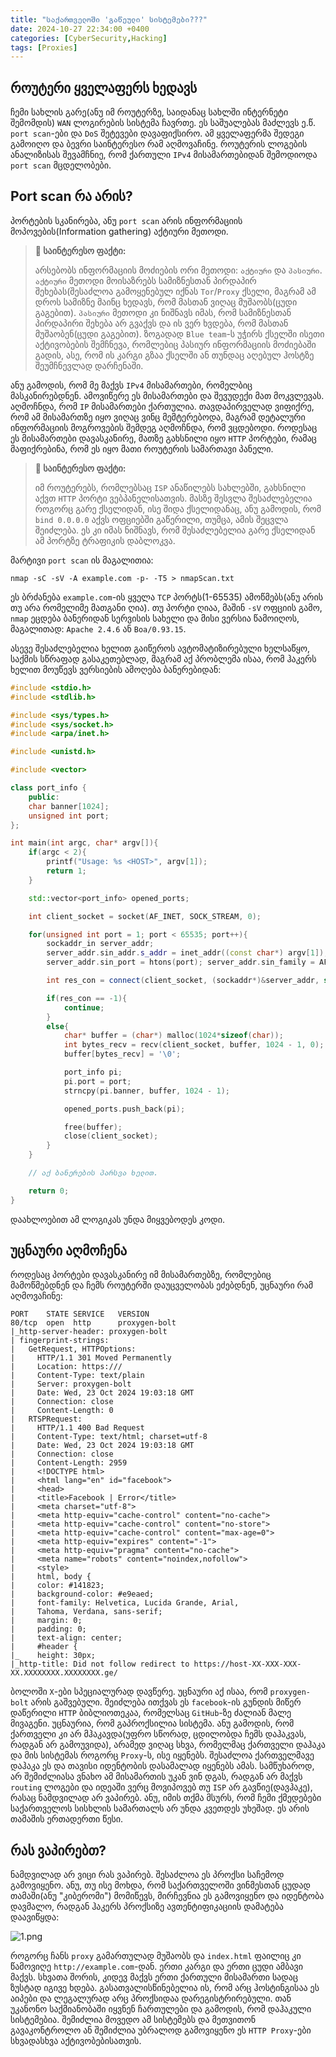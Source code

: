 ```yaml
---
title: "საქართველოში 'გაწეული' სისტემები???"
date: 2024-10-27 22:34:00 +0400
categories: [CyberSecurity,Hacking]
tags: [Proxies]
---
```


## როუტერი ყველაფერს ხედავს

ჩემი სახლის გარე(ანუ იმ როუტერზე, საიდანაც სახლში ინტერნეტი შემომდის) `WAN` ლოგირების სისტემა ჩავრთე. ეს საშუალებას მაძლევს ე.წ. `port scan`-ები და `DoS` შეტევები დავაფიქსირო. ამ ყველაფერმა შედეგი გამოიღო და ბევრი საინტერესო რამ აღმოვაჩინე. როუტერის ლოგების ანალიზისას შევამჩნიე, რომ ქართული `IPv4` მისამართებიდან შემოდიოდა `port scan` მცდელობები.

## Port scan რა არის?

პორტების სკანირება, ანუ `port scan` არის ინფორმაციის მოპოვების(Information gathering) აქტიური მეთოდი.

> **📰 საინტერესო ფაქტი:**
> 
> არსებობს ინფორმაციის მოძიების ორი მეთოდი: `აქტიური` და `პასიური`. `აქტიური` მეთოდი მოისაზრებს სამიზნესთან პირდაპირ შეხებას(შესაძლოა გამოყენებულ იქნას `Tor`/`Proxy` ქსელი, მაგრამ ამ დროს სამიზნე მაინც ხედავს, რომ მასთან ვიღაც მუშაობს(ცუდი გაგებით). `პასიური` მეთოდი კი ნიშნავს იმას, რომ სამიზნესთან პირდაპირი შეხება არ გვაქვს და ის ვერ ხვდება, რომ მასთან მუშაობენ(ცუდი გაგებით). ზოგადად `Blue team`-ს უჭირს ქსელში ისეთი აქტივობების შემჩნევა, რომლებიც პასიურ ინფორმაციის მოძიებაში გადის, ასე, რომ ის კარგი გზაა ქსელში ან თუნდაც აღებულ ჰოსტზე შეუმჩნევლად დარჩენაში.

ანუ გამოდის, რომ მე მაქვს `IPv4` მისამართები, რომელბიც მასკანირებდნენ. ამოვიწერე ეს მისამართები და შევუდექი მათ მოკვლევას. აღმოჩნდა, რომ `IP` მისამართები ქართულია. თავდაპირველად ვიფიქრე, რომ ამ მისამართზე იყო ვიღაც ვინც მემტერებოდა, მაგრამ დეტალური ინფორმაციის მოგროვების შემდეგ აღმოჩნდა, რომ ვცდებოდი. როდესაც ეს მისამართები დავასკანირე, მათზე გახსნილი იყო `HTTP` პორტები, რამაც მაფიქრებინა, რომ ეს იყო მათი როუტერის სამართავი პანელი.

> **📰 საინტერესო ფაქტი:**
> 
> იმ როუტერებს, რომლებსაც `ISP` ანაწილებს სახლებში, გახსნილი აქვთ `HTTP` პორტი ვებპანელისათვის. მასზე შესვლა შესაძლებელია როგორც გარე ქსელიდან, ისე შიდა ქსელიდანაც, ანუ გამოდის, რომ `bind 0.0.0.0` აქვს ოფციებში გაწერილი, თუმცა, ამის შეცვლა შეიძლება. ეს კი იმას ნიშნავს, რომ შესაძლებელია გარე ქსელიდან ამ პორტზე ტრაფიკის დაბლოკვა.

მარტივი `port scan` ის მაგალითია:

```
nmap -sC -sV -A example.com -p- -T5 > nmapScan.txt
```

ეს ბრძანება `example.com`-ის ყველა `TCP` პორტს(1-65535) ამოწმებს(ანუ არის თუ არა რომელიმე მათგანი ღია). თუ პორტი ღიაა, მაშინ `-sV` ოფციის გამო, `nmap` ეცდება ბანერიდან სერვისის სახელი და მისი ვერსია წამოიღოს, მაგალითად: `Apache 2.4.6` ან `Boa/0.93.15`.

ასევე შესაძლებელია ხელით გაიწეროს ავტომატიზირებული ხელსაწყო, საქმის სწრაფად გასაკეთებლად, მაგრამ აქ პრობლემა ისაა, რომ ჰაკერს ხელით მოუწევს ვერსიების ამოღება ბანერებიდან:

```cpp
#include <stdio.h>
#include <stdlib.h>

#include <sys/types.h>
#include <sys/socket.h>
#include <arpa/inet.h>

#include <unistd.h>

#include <vector>

class port_info {
	public:
	char banner[1024];
	unsigned int port;
};

int main(int argc, char* argv[]){
	if(argc < 2){
		printf("Usage: %s <HOST>", argv[1]);
		return 1;
	}

	std::vector<port_info> opened_ports;

	int client_socket = socket(AF_INET, SOCK_STREAM, 0);

	for(unsigned int port = 1; port < 65535; port++){
		sockaddr_in server_addr;
		server_addr.sin_addr.s_addr = inet_addr((const char*) argv[1]);
		server_addr.sin_port = htons(port); server_addr.sin_family = AF_INET;

		int res_con = connect(client_socket, (sockaddr*)&server_addr, sizeof(sockaddr_in));

		if(res_con == -1){
			continue;
		}
		else{
			char* buffer = (char*) malloc(1024*sizeof(char));
			int bytes_recv = recv(client_socket, buffer, 1024 - 1, 0);
			buffer[bytes_recv] = '\0';

			port_info pi;
			pi.port = port;
			strncpy(pi.banner, buffer, 1024 - 1);

			opened_ports.push_back(pi);

			free(buffer);
			close(client_socket);
		}
	}

	// აქ ბანერების პარსვა ხელით.

	return 0;
}
```

დაახლოებით ამ ლოგიკას უნდა მიყვებოდეს კოდი.

## უცნაური აღმოჩენა

 როდესაც პორტები დავასკანირე იმ მისამართებზე, რომლებიც მამოწმებდნენ და ჩემს როუტერში დაუცველობას ეძებდნენ, უცნაური რამ აღმოვაჩინე:

```
PORT    STATE SERVICE   VERSION
80/tcp  open  http      proxygen-bolt
|_http-server-header: proxygen-bolt
| fingerprint-strings: 
|   GetRequest, HTTPOptions: 
|     HTTP/1.1 301 Moved Permanently
|     Location: https:///
|     Content-Type: text/plain
|     Server: proxygen-bolt
|     Date: Wed, 23 Oct 2024 19:03:18 GMT
|     Connection: close
|     Content-Length: 0
|   RTSPRequest: 
|     HTTP/1.1 400 Bad Request
|     Content-Type: text/html; charset=utf-8
|     Date: Wed, 23 Oct 2024 19:03:18 GMT
|     Connection: close
|     Content-Length: 2959
|     <!DOCTYPE html>
|     <html lang="en" id="facebook">
|     <head>
|     <title>Facebook | Error</title>
|     <meta charset="utf-8">
|     <meta http-equiv="cache-control" content="no-cache">
|     <meta http-equiv="cache-control" content="no-store">
|     <meta http-equiv="cache-control" content="max-age=0">
|     <meta http-equiv="expires" content="-1">
|     <meta http-equiv="pragma" content="no-cache">
|     <meta name="robots" content="noindex,nofollow">
|     <style>
|     html, body {
|     color: #141823;
|     background-color: #e9eaed;
|     font-family: Helvetica, Lucida Grande, Arial,
|     Tahoma, Verdana, sans-serif;
|     margin: 0;
|     padding: 0;
|     text-align: center;
|     #header {
|_    height: 30px;
|_http-title: Did not follow redirect to https://host-XX-XXX-XXX-XX.XXXXXXXX.XXXXXXXX.ge/
```

ბოლოში `X`-ები სპეციალურად დავწერე. უცნაური აქ ისაა, რომ `proxygen-bolt` არის გაშვებული. შეიძლება ითქვას ეს `facebook`-ის გუნდის მიწერ დაწერილი `HTTP` ბიბლიოთეკაა, რომელსაც `GitHub`-ზე ძალიან მალე მივაგენი. უცნაურია, რომ გაპროქსილია სისტემა. ანუ გამოდის, რომ ქართველი კი არ მჰაკავდა(უფრო სწორად, ცდილობდა ჩემს დაჰაკვას, რადგან არ გამოუვიდა), არამედ ვიღაც სხვა, რომელმაც ქართველი დაჰაკა და მის სისტემას როგორც `Proxy`-ს, ისე იყენებს. შესაძლოა ქართველმავე დაჰაკა ეს და თავისი იდენტობის დასამალად იყენებს ამას. სამწუხაროდ, არ შემიძლიასა ვნახო ამ მისამართის უკან ვინ დგას, რადგან არ მაქვს `routing` ლოგები და იდეაში ვერც მოვიპოვებ თუ `ISP` არ გავწიე(დავჰაკე), რასაც ნამდვილად არ ვაპირებ. ანუ, იმის თქმა მსურს, რომ ჩემი ქმედებები საქართველოს სისხლის სამართალს არ უნდა კვეთდეს უხეშად. ეს არის თამაშის ერთადერთი წესი.

## რას ვაპირებთ?

ნამდვილად არ ვიცი რას ვაპირებ. შესაძლოა ეს პროქსი საჩემოდ გამოვიყენო. ანუ, თუ ისე მოხდა, რომ საქართველოში ვინმესთან ცუდად თამაში(ანუ "კიბერომი") მომიწევს, მირჩევნია ეს გამოვიყენო და იდენტობა დავმალო, რადგან ჰაკერს პროქსიზე ავთენტიფიკაციის დამატება დაავიწყდა:

![1.png](https://44b4c0.github.io/assets/img/posts/7/1.png)

როგორც ჩანს `proxy` გამართულად მუშაობს და `index.html` ფაილიც კი წამოვიღე `http://example.com`-დან. ერთი კარგი და ერთი ცუდი ამბავი მაქვს. სხვათა შორის, კიდევ მაქვს ერთი ქართული მისამართი სადაც ზუსტად იგივე ხდება. გასათვალისწინებელია ის, რომ არც ჰოსტინგისაა ეს აიპები და ლეგალურად არც პროქსიდაა დარეგისტრირებული. თან უკანონო საქმიანობაში იყვნენ ჩართულები და გამოდის, რომ დაჰაკული სისტემებია. შემიძლია მოვედო ამ სისტემებს და მეთვითონ გავაკონტროლო ან შემიძლია უბრალოდ გამოვიყენო ეს `HTTP Proxy`-ები სხვადასხვა აქტივობებისათვის.
